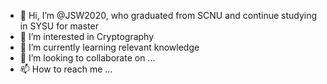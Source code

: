 - 👋 Hi, I’m @JSW2020, who graduated from SCNU and continue studying in SYSU for master
- 👀 I’m interested in Cryptography
- 🌱 I’m currently learning relevant knowledge
- 💞️ I’m looking to collaborate on ...
- 📫 How to reach me ...

<!---
JSW2020/JSW2020 is a ✨ special ✨ repository because its `README.md` (this file) appears on your GitHub profile.
You can click the Preview link to take a look at your changes.
--->
